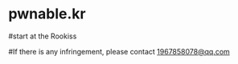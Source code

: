 # pwnable.kr

#start at the Rookiss

#If there is any infringement, please contact 1967858078@qq.com
